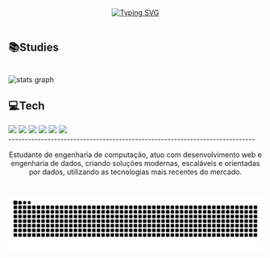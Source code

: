 <div align="center">
  <a href="https://git.io/typing-svg">
    <img src="https://readme-typing-svg.demolab.com?font=Fira+Code&weight=500&size=22&pause=1000&color=3190EF&center=true&vCenter=true&random=false&width=524&lines=%E2%8A%B9+Welcome+to+my+profile!+%CB%99%E1%B5%95%CB%99+%E2%8A%B9+" alt="Typing SVG">
  </a>
</div>

<img align="center" alt="" src="/src/header-gif.gif">

<h2>📚Studies</h2>
  <br>
    <div>
  <img align ='inline' src="https://github-readme-stats.vercel.app/api?username=LaianeSousa&hide_title=false&hide_rank=false&show_icons=true&include_all_commits=true&count_private=true&disable_animations=false&theme=tokyonight&locale=en&hide_border=false&order=1" height="200" alt="stats graph"/>     
  </div>
<h2>💻Tech</h2>
  <div align='inline'>
  <img width='50px'src="https://cdn.jsdelivr.net/gh/devicons/devicon/icons/javascript/javascript-original.svg">  
  <img width='50px'src="https://cdn.jsdelivr.net/gh/devicons/devicon@latest/icons/linux/linux-original.svg"/>
  <img width='50px'src="https://cdn.jsdelivr.net/gh/devicons/devicon@latest/icons/docker/docker-original-wordmark.svg"/> 
  <img width='50px'src="https://cdn.jsdelivr.net/gh/devicons/devicon@latest/icons/python/python-original.svg"/>
  <img width='50px'src="https://cdn.jsdelivr.net/gh/devicons/devicon@latest/icons/pytorch/pytorch-original.svg"/>
  <img width='50px'src="https://cdn.jsdelivr.net/gh/devicons/devicon@latest/icons/tensorflow/tensorflow-original.svg"/>
  
  </div>
----------------------------------------------------------------------------

<p align="center"> Estudante de engenharia de computação, atuo com desenvolvimento web e engenharia de dados, criando soluções modernas, escaláveis e orientadas por dados, utilizando as tecnologias mais recentes do mercado.

#

<picture align="center">
  <source media="(prefers-color-scheme: dark)" srcset="https://raw.githubusercontent.com/LaianeSousa/LaianeSousa/output/github-contribution-grid-snake-dark.svg">
  <source media="(prefers-color-scheme: light)" srcset="https://raw.githubusercontent.com/LaianeSousa/LaianeSousa/output/github-contribution-grid-snake-dark.svg">
  <img align="center" alt="github contribution grid snake animation" src="https://raw.githubusercontent.com/LaianeSousa/LaianeSousa/output/github-contribution-grid-snake.svg">
</picture>
